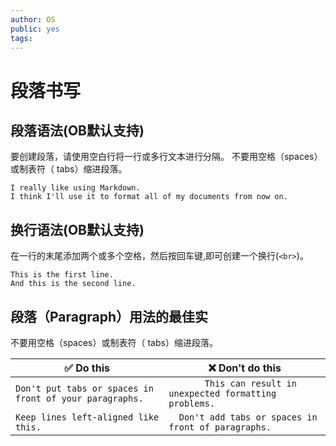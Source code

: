 ```yaml
---
author: OS
public: yes
tags: 
---
```

# 段落书写

## 段落语法(OB默认支持)

要创建段落，请使用空白行将一行或多行文本进行分隔。 不要用空格（spaces）或制表符（ tabs）缩进段落。

```
I really like using Markdown.
I think I'll use it to format all of my documents from now on.
```

## 换行语法(OB默认支持)

在一行的末尾添加两个或多个空格，然后按回车键,即可创建一个换行(`<br>`)。

```
This is the first line.
And this is the second line.
```

## 段落（Paragraph）用法的最佳实

不要用空格（spaces）或制表符（ tabs）缩进段落。

| ✅  Do this                                              | ❌  Don't do this  |
|---------------------------------------------------------|-------------------|
|`Don't put tabs or spaces in front of your paragraphs.`|`       This can result in unexpected formatting problems.`|
|`Keep lines left-aligned like this.`|`  Don't add tabs or spaces in front of paragraphs.`|

